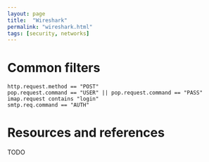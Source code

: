 ```yaml
---
layout: page
title:  "Wireshark"
permalink: "wireshark.html"
tags: [security, networks]
---
```


# Common filters
```
http.request.method == "POST"
pop.request.command == "USER" || pop.request.command == "PASS"
imap.request contains "login"
smtp.req.command == "AUTH"
```

# Resources and references
TODO
